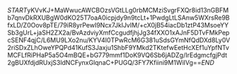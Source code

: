 $START$yKVvKJ+MaWwucAWCBOzsVGtLLg0rbMCMziSvgrFXQr8id13nGBFMb7qnvDkRXUBgW0dKO25T7oaA0icpjdy9n9tcLt+1PwdgLtLSAnw5WXrsRe9BfxLD/Z0Oov8pTE/79iR8yrPewI9Ncx7JklJvIM/+cX0jB54iacDb1ztP43MsoeYYSb3gUrL+jaSH2ZX2a/BvAzdviyXmfCcgudfjhjJg34fXXO1xAJnF5DTvFMkPepcSENF4qjC/L6MU9LXo2nu/KYV4I0TPwRcM6G381uSdsGYmNfQdDXd8Ly0V2riSDxZLhOweYPQPd41KufS3Jaxju1ShbF9YMkd2TKtefwEetHcXEf1uYpfNTvMCFLfRiPHaP5a5O4mBQE+bG779mmf1DoK9VQ6Sb6jADZg/IrEdgmcfgjPdt2gBUXfdjdRUxjS3ldNCFynxGlqnaC+PUGQ/3FY7Kfiini9M1WiIVg==$END$